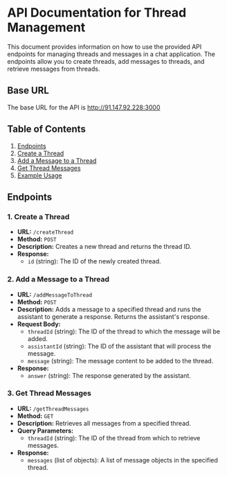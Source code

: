 # API Documentation for Thread Management

This document provides information on how to use the provided API endpoints for managing threads and messages in a chat application. The endpoints allow you to create threads, add messages to threads, and retrieve messages from threads.

## Base URL
The base URL for the API is http://91.147.92.228:3000

## Table of Contents
1. [Endpoints](#endpoints)
2. [Create a Thread](#create-a-thread)
3. [Add a Message to a Thread](#add-a-message-to-a-thread)
4. [Get Thread Messages](#get-thread-messages)
5. [Example Usage](#example-usage)

## Endpoints

### 1. Create a Thread
- **URL:** `/createThread`
- **Method:** `POST`
- **Description:** Creates a new thread and returns the thread ID.
- **Response:**
  - `id` (string): The ID of the newly created thread.

### 2. Add a Message to a Thread
- **URL:** `/addMessageToThread`
- **Method:** `POST`
- **Description:** Adds a message to a specified thread and runs the assistant to generate a response. Returns the assistant's response.
- **Request Body:**
  - `threadId` (string): The ID of the thread to which the message will be added.
  - `assistantId` (string): The ID of the assistant that will process the message.
  - `message` (string): The message content to be added to the thread.
- **Response:**
  - `answer` (string): The response generated by the assistant.

### 3. Get Thread Messages
- **URL:** `/getThreadMessages`
- **Method:** `GET`
- **Description:** Retrieves all messages from a specified thread.
- **Query Parameters:**
  - `threadId` (string): The ID of the thread from which to retrieve messages.
- **Response:**
    - `messages` (list of objects): A list of message objects in the specified thread.